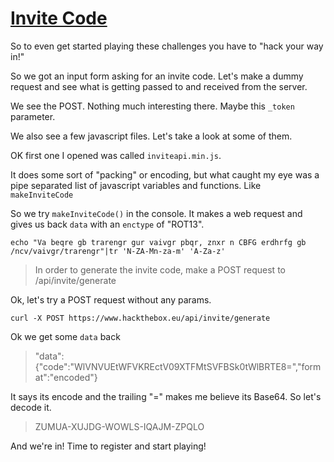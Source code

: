 # [Invite Code](https://www.hackthebox.eu/invite)

So to even get started playing these challenges you have to "hack your way in!"

So we got an input form asking for an invite code. Let's make a dummy request and see what is 
getting passed to and received from the server.

We see the POST. Nothing much interesting there. Maybe this `_token` parameter.

We also see a few javascript files. Let's take a look at some of them.

OK first one I opened was called `inviteapi.min.js`.

It does some sort of "packing" or encoding, but what caught my eye was a pipe separated list of 
javascript variables and functions. Like `makeInviteCode`

So we try `makeInviteCode()` in the console. It makes a web request and gives us back `data` with 
an `enctype` of "ROT13".

`echo "Va beqre gb trarengr gur vaivgr pbqr, znxr n CBFG erdhrfg gb /ncv/vaivgr/trarengr"|tr 'N-ZA-Mn-za-m' 'A-Za-z'`

> In order to generate the invite code, make a POST request to /api/invite/generate

Ok, let's try a POST request without any params.

`curl -X POST https://www.hackthebox.eu/api/invite/generate`

Ok we get some `data` back

> "data":{"code":"WlVNVUEtWFVKREctV09XTFMtSVFBSk0tWlBRTE8=","format":"encoded"}

It says its encode and the trailing "=" makes me believe its Base64. So let's decode it.

> ZUMUA-XUJDG-WOWLS-IQAJM-ZPQLO

And we're in! Time to register and start playing!
